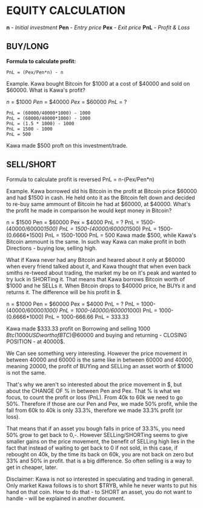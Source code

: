 # EQUITY CALCULATION

**n** - *Initial investment*
**Pen** - *Entry price*
**Pex** - *Exit price*
**PnL** - *Profit & Loss*


## BUY/LONG

**Formula to calculate profit:**

```
PnL = (Pex/Pen*n) - n
```

Example. Kawa bought Bitcoin for $1000 at a cost of $40000 and sold on $60000. 
What is Kawa's profit?

*n* = $1000
*Pen* = $40000
*Pex* = $60000
*PnL* = ?

```
PnL = (60000/40000*1000) - 1000
PnL = (60000/40000*1000) - 1000
PnL = (1.5 * 1000) - 1000
PnL = 1500 - 1000
PnL = 500
```
Kawa made $500 proft on this investment/trade.



## SELL/SHORT

Formula to calculate profit is reversed
PnL = n-(Pex/Pen*n)
 
Example. Kawa borrowed sld his Bitcoin in the profit at Bitcoin price $60000 and had $1500 in cash. 
He held onto it as the Bitcoin felt down and decided to re-buy same ammount of Bitcoin he had at $60000, at $40000. 
What's the profit he made in comparison he would kept money in Bitcoin?

n = $1500
Pen = $60000
Pex = $4000
PnL = ?
PnL = 1500-(40000/60000*1500)
PnL = 1500-(40000/60000*1500)
PnL = 1500-(0.6666*1500)
PnL = 1500-1000
PnL = 500
Kawa made $500, while Kawa's Bitcoin ammount is the same.
In such way Kawa can make profit in both Directions - buying low, selling high. 

What if Kawa never had any Bitcoin and heared about it only at $60000 when every friend talked about it, 
and Kawa thought that when even back smiths re-tweed about trading, the market my be on it's peak and wanted to try
luck in SHORTing it. 
That means that Kawa borrows Bitcoin worth of $1000 and he SELLs it. When Bitcoin drops to $40000 price, he BUYs it and returns it. 
The difference will be his profit in $.

n = $1000
Pen = $60000
Pex = $4000
PnL = ?
PnL = 1000-(40000/60000*1000)
PnL = 1000-(40000/60000*1000)
PnL = 1000-(0.6666*1000)
PnL = 1000-666.66
PnL = 333.33

Kawa made $333.33 profit on Borrowing and selling 1000 $Btc (1000USD worth of BTC) @60000$ and buying and returning - 
CLOSING POSITION - at 40000$.



We Can see something very interesting. However the price movement in between 40000 and 60000 is the same like in between 
60000 and 40000, meaning 20000, the profit of BUYing and SELLing an asset worth of $1000 is not the same. 

That's why we aren't so interested about the price movement in $, but about the CHANGE OF % in between Pen and Pex. 
That % is what we focus, to count the profit or loss (PnL). From 40k to 60k we need to go 50%. Therefore if those are our Pen and Pex, 
we made 50% profit, while the fall from 60k to 40k is only 33.3%, therefore we made 33.3% profit (or loss).

That means that if an asset you bough falls in price of 33.3%, you need 50% grow to get back to 0,-. However SELLing/SHORTing seems to give
smaller gains on the price movement, the benefit of SELLing high lies in the fact that instead of waiting to get back to 0 if not sold, in
this case, if rebought on 40k, by the time its back on 60k, you are not back on zero but 33% and 50% in profit. that is a big difference. 
So often selling is a way to get in cheaper, later.

Disclaimer: Kawa is not so interested in speculating and trading in generall. Only market Kawa follows is to short $TRYB, while he never 
wants to put his hand on that coin. How to do that - to SHORT an asset, you do not want to handle - will be explained in another document.
